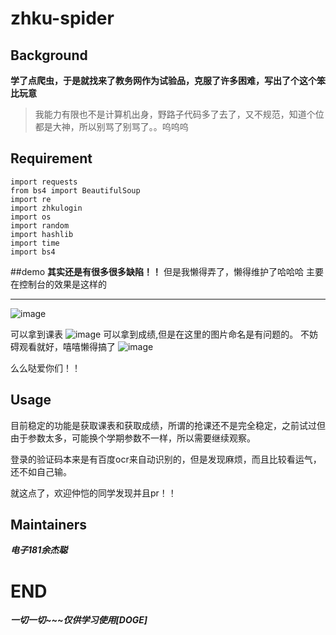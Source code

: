 # zhku-spider
## Background
__学了点爬虫，于是就找来了教务网作为试验品，克服了许多困难，写出了个这个笨比玩意__
> 我能力有限也不是计算机出身，野路子代码多了去了，又不规范，知道个位都是大神，所以别骂了别骂了。。呜呜呜
## Requirement
```
import requests
from bs4 import BeautifulSoup
import re
import zhkulogin
import os
import random
import hashlib
import time
import bs4
```
##demo
__其实还是有很多很多缺陷！！__
但是我懒得弄了，懒得维护了哈哈哈
主要在控制台的效果是这样的
***
![image](https://github.com/yujiecong/zhku-spider/image/效果.png)

可以拿到课表
![image](https://github.com/yujiecong/zhku-spider/image/20200.jpg)
可以拿到成绩,但是在这里的图片命名是有问题的。
不妨碍观看就好，嘻嘻懒得搞了
![image](https://github.com/yujiecong/zhku-spider/image/第6个学期的成绩.jpg)

么么哒爱你们！！


## Usage
目前稳定的功能是获取课表和获取成绩，所谓的抢课还不是完全稳定，之前试过但由于参数太多，可能换个学期参数不一样，所以需要继续观察。

登录的验证码本来是有百度ocr来自动识别的，但是发现麻烦，而且比较看运气，还不如自己输。

就这点了，欢迎仲恺的同学发现并且pr！！

## Maintainers
___电子181余杰聪___
# END
___一切一切~~~仅供学习使用[DOGE]___
